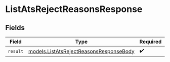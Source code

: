 # ListAtsRejectReasonsResponse


## Fields

| Field                                                                                    | Type                                                                                     | Required                                                                                 | Description                                                                              |
| ---------------------------------------------------------------------------------------- | ---------------------------------------------------------------------------------------- | ---------------------------------------------------------------------------------------- | ---------------------------------------------------------------------------------------- |
| `result`                                                                                 | [models.ListAtsRejectReasonsResponseBody](../models/listatsrejectreasonsresponsebody.md) | :heavy_check_mark:                                                                       | N/A                                                                                      |